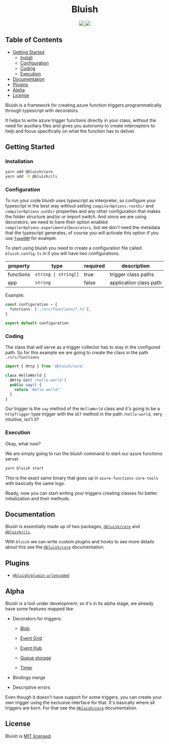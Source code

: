 <h1 align="center">Bluish</h1>

<p align="center">
  <a href="https://www.npmjs.com/package/@bluish/core">
    <img src="https://img.shields.io/npm/v/@bluish/core?style=for-the-badge">
  </a>
  <img src="https://img.shields.io/github/workflow/status/its-bluish/bluish/CI?label=CI&style=for-the-badge">
</p>

## Table of Contents

  - [Getting Started](#getting-started)
    - [Install](#install)
    - [Configuration](#configuration)
    - [Coding](#coding)
    - [Execution](#Execution)
  - [Documentation](#documentation)
  - [Plugins](#plugins)
  - [Alpha](#alpha)
  - [License](#license)

Bluish is a framework for creating azure function triggers programmatically through typescript with decorators.

It helps to write azure trigger functions directly in your class, without the need for auxiliary files and gives you autonomy to create interceptors to help and focus specifically on what the function has to deliver.

## Getting Started

### Installation

```sh
yarn add @bluish/core
yarn add -D @bluish/cli
```

### Configuration

To run your code bluish uses typescript as interpreter, so configure your typescript in the best way without setting `compilerOptions.rootDir` and `compilerOptions.outDir` properties and any other configuration that makes the folder structure and/or or import switch. And since we are using decorators, we need to have their option enabled `compilerOptions.experimentalDecorators`, but we don't need the metadata that the typescript generates, of course you will activate this option if you use [`TypeORM`](https://github.com/typeorm/typeorm) for example.

To start using bluish you need to create a configuration file called `bluish.config.ts` in it you will have two configurations.

|property  |type                 |required |description            |
|----------|---------------------|---------|-----------------------|
|functions |`string \| string[]` |true     |trigger class paths    |
|app       |`string`             |false    |application class path |

Example:

```ts
const configuration = {
  functions: ['./src/functions/*.ts'],
}

export default configuration
```

### Coding

The class that will serve as a trigger collector has to stay in the configured path. So for this example we are going to create the class in the path `./src/functions`

```ts
import { Http } from '@bluish/core'

class HelloWorld {
  @Http.Get('/hello-world')
  public say() {
    return 'Hello world!'
  }
}
```

Our trigger is the `say` method of the `HelloWorld` class and it's going to be a `httpTrigger` type trigger with the `GET` method in the path `/hello-world`, very intuitive, isn't it?

### Execution

Okay, what now?

We are simply going to run the bluish command to start our azure functions server.

```sh
yarn bluish start
```

This is the exact same binary that goes up in `azure-functions-core-tools` with basically the same logs.

Ready, now you can start writing your triggers creating classes for better initialization and their methods.

## Documentation

Bluish is essentially made up of two packages, [`@bluish/core`](./packages/core) and [`@bluish/cli`](./packages/cli).

With `bluish` we can write custom plugins and hooks to see more details about this see the [`@bluish/core`](./packages/core) documentation.

## Plugins

  - [`@bluish/plugin-urlencoded`](./plugins/urlencoded)

## Alpha

Bluish is a tool under development, so it's in its alpha stage, we already have some features mapped like:

- Decorators for triggers:

  - [Blob](https://learn.microsoft.com/en-us/azure/azure-functions/functions-bindings-storage-blob)

  - [Event Grid](https://learn.microsoft.com/en-us/azure/azure-functions/functions-bindings-event-grid)

  - [Event Hub](https://learn.microsoft.com/en-us/azure/azure-functions/functions-bindings-event-hubs)

  - [Queue storage](https://learn.microsoft.com/en-us/azure/azure-functions/functions-bindings-storage-queue)

  - [Timer](https://learn.microsoft.com/en-us/azure/azure-functions/functions-bindings-timer)

- Bindings merge

- Descriptive errors

Even though it doesn't have support for some triggers, you can create your own trigger using the exclusive interface for that. It's basically where all triggers are born. For that see the [`@bluish/core`](./packages/core) documentation.
## License

Bluish is [MIT licensed](./LICENSE).
